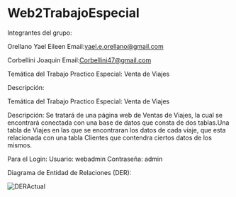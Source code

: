 # Web2TrabajoEspecial
Integrantes del grupo:

Orellano Yael Eileen
Email:yael.e.orellano@gmail.com

Corbellini Joaquin
Email:Corbellini47@gmail.com

Temática del Trabajo Practico Especial:
Venta de Viajes

Descripción:

Temática del Trabajo Practico Especial:
Venta de Viajes

Descripción:
Se tratará de una página web de Ventas de Viajes, la cual se encontrará conectada con una base de datos que consta de dos tablas.Una tabla de Viajes en las que se encontraran
los datos de cada viaje, que esta relacionada con una tabla Clientes que contendra ciertos datos de los mismos.

Para el Login:
Usuario: webadmin
Contraseña: admin

Diagrama de Entidad de Relaciones (DER):

![DERActual](https://github.com/Yaeeil/Web2TrabajoEspecial/assets/142358344/df673192-943f-42a1-845a-5e677bf0c4ed)

